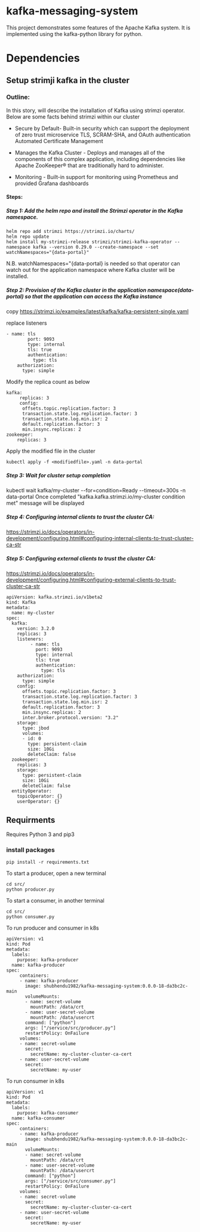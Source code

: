 # kafka-messaging-system

This project demonstrates some features of the Apache Kafka system. It is implemented using the kafka-python library for python.

# Dependencies

## Setup strimji kafka in the cluster

### Outline:
In this story, will describe the installation of Kafka using strimzi operator. Below are some facts behind strimzi within our cluster

- Secure by Default- Built-in security which can support the deployment of zero trust microservice
TLS, SCRAM-SHA, and OAuth authentication
Automated Certificate Management
- Manages the Kafka Cluster - Deploys and manages all of the components of this complex application, including dependencies like Apache ZooKeeper® that are traditionally hard to administer.

- Monitoring - Built-in support for monitoring using Prometheus and provided Grafana dashboards

#### Steps:

##### Step 1: Add the helm repo and install the Strimzi operator in the Kafka namespace. 

```
helm repo add strimzi https://strimzi.io/charts/
helm repo update  
helm install my-strimzi-release strimzi/strimzi-kafka-operator --namespace kafka --version 0.29.0 --create-namespace --set watchNamespaces="{data-portal}"

```
N.B. watchNamespaces="{data-portal} is needed so that operator can watch out for the application namespace where Kafka cluster will be installed. 

##### Step 2:  Provision of the Kafka cluster in the application namespace(data-portal) so that the application can access the Kafka instance

copy https://strimzi.io/examples/latest/kafka/kafka-persistent-single.yaml 

replace listeners

```
- name: tls
        port: 9093
        type: internal
        tls: true
        authentication:
          type: tls
    authorization:
      type: simple
```
Modify the replica count as below

```
kafka:
     replicas: 3
     config:
      offsets.topic.replication.factor: 3
      transaction.state.log.replication.factor: 3
      transaction.state.log.min.isr: 2
      default.replication.factor: 3
      min.insync.replicas: 2 
zookeeper:
    replicas: 3
```
Apply the modified file in the cluster

```
kubectl apply -f <modifiedfile>.yaml -n data-portal
```

##### Step 3: Wait for cluster setup completion

kubectl wait kafka/my-cluster --for=condition=Ready --timeout=300s -n data-portal
Once completed "kafka.kafka.strimzi.io/my-cluster condition met" message will be displayed

##### Step 4: Configuring internal clients to trust the cluster CA:  
https://strimzi.io/docs/operators/in-development/configuring.html#configuring-internal-clients-to-trust-cluster-ca-str

##### Step 5: Configuring external clients to trust the cluster CA: 
https://strimzi.io/docs/operators/in-development/configuring.html#configuring-external-clients-to-trust-cluster-ca-str

```
apiVersion: kafka.strimzi.io/v1beta2
kind: Kafka
metadata:
  name: my-cluster
spec:
  kafka:
    version: 3.2.0
    replicas: 3
    listeners:
         - name: tls
           port: 9093
           type: internal
           tls: true
           authentication:
             type: tls
    authorization:
      type: simple
    config:
      offsets.topic.replication.factor: 3
      transaction.state.log.replication.factor: 3
      transaction.state.log.min.isr: 2
      default.replication.factor: 3
      min.insync.replicas: 2
      inter.broker.protocol.version: "3.2"
    storage:
      type: jbod
      volumes:
      - id: 0
        type: persistent-claim
        size: 10Gi
        deleteClaim: false
  zookeeper:
    replicas: 3
    storage:
      type: persistent-claim
      size: 10Gi
      deleteClaim: false
  entityOperator:
    topicOperator: {}
    userOperator: {}
```

## Requirments 

Requires Python 3 and pip3

### install packages 
```
pip install -r requirements.txt
```

To start a producer, open a new terminal


    cd src/
    python producer.py


To start a consumer, in another terminal


    cd src/
    python consumer.py
    
To run producer and consumer in k8s
```
apiVersion: v1
kind: Pod
metadata:
  labels:
    purpose: kafka-producer
  name: kafka-producer
spec:
     containers:
     - name: kafka-producer
       image: shubhendu1982/kafka-messaging-system:0.0.0-18-da3bc2c-main     
       volumeMounts:
       - name: secret-volume
         mountPath: /data/crt  
       - name: user-secret-volume
         mountPath: /data/usercrt      
       command: ["python"]
       args: ["/service/src/producer.py"]
       restartPolicy: OnFailure
     volumes:
     - name: secret-volume
       secret:
         secretName: my-cluster-cluster-ca-cert
     - name: user-secret-volume
       secret:
         secretName: my-user
```    
    
To run consumer in k8s

```
apiVersion: v1
kind: Pod
metadata:
  labels:
    purpose: kafka-consumer
  name: kafka-consumer
spec:
     containers:
     - name: kafka-producer
       image: shubhendu1982/kafka-messaging-system:0.0.0-18-da3bc2c-main     
       volumeMounts:
       - name: secret-volume
         mountPath: /data/crt  
       - name: user-secret-volume
         mountPath: /data/usercrt      
       command: ["python"]
       args: ["/service/src/consumer.py"]
       restartPolicy: OnFailure
     volumes:
     - name: secret-volume
       secret:
         secretName: my-cluster-cluster-ca-cert
     - name: user-secret-volume
       secret:
         secretName: my-user
```

